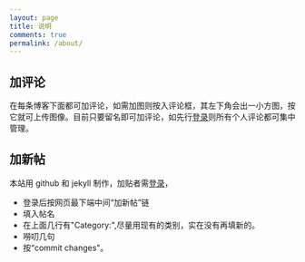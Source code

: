 ```yaml
---
layout: page
title: 说明
comments: true
permalink: /about/
---
```

## 加评论
在每条博客下面都可加评论，如需加图则按入评论框，其左下角会出一小方图，按它就可上传图像。目前只要留名即可加评论，如先行[登录](https://disqus.com/profile/login/)则所有个人评论都可集中管理。
## 加新帖
本站用 github 和 jekyll 制作，加贴者需[登录](https://github.com/login)，  
- 登录后按网页最下端中间“加新帖”链
- 填入帖名
- 在上面几行有"Category:",尽量用现有的类别，实在没有再填新的。
- 嘮叨几句
- 按“commit changes"。


